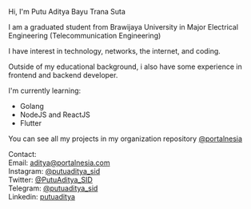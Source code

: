 Hi, I'm Putu Aditya Bayu Trana Suta

I am a graduated student from Brawijaya University in Major Electrical Engineering (Telecommunication Engineering)

I have interest in technology, networks, the internet, and coding.

Outside of my educational background, i also have some experience in frontend and backend developer.

I'm currently learning:
- Golang
- NodeJS and ReactJS
- Flutter

You can see all my projects in my organization repository [@portalnesia](https://github.com/portalnesia)

Contact:    
Email: [aditya@portalnesia.com](mailto:aditya@portalnesia.com)     
Instagram: [@putuaditya_sid](https://instagram.com/putuaditya_sid)    
Twitter: [@PutuAditya_SID](https://twitter.com/putuaditya_sid)  
Telegram: [@putuaditya_sid](https://t.me/putuaditya_sid)     
Linkedin: [putuaditya](https://linkedin.com/in/putuaditya)

<!---
putuadityabayu/putuadityabayu is a ✨ special ✨ repository because its `README.md` (this file) appears on your GitHub profile.
You can click the Preview link to take a look at your changes.
--->
